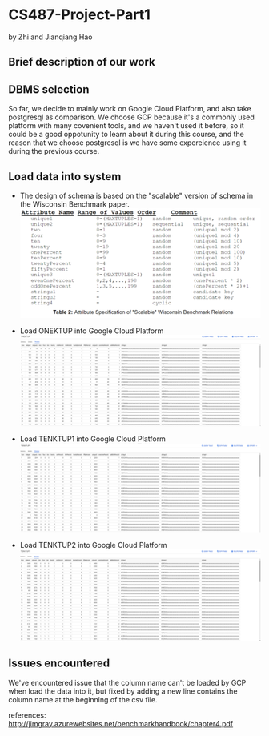 # CS487-Project-Part1
by Zhi and Jianqiang Hao
## Brief description of our work


## DBMS selection
So far, we decide to mainly work on Google Cloud Platform, and also take postgresql as comparison.
We choose GCP because it's a commonly used platform with many covenient tools, and we haven't used it before, so it could be a good oppotunity to learn about it during this course, and the reason that we choose postgresql is we have some expereience using it during the previous course.

## Load data into system
* The design of schema is based on the "scalable" version of schema in the Wisconsin Benchmark paper.
![](img/wisconsin.PNG)

* Load ONEKTUP into Google Cloud Platform
![](img/onek_gcp.PNG)

* Load TENKTUP1 into Google Cloud Platform
![](img/tenk1_gcp.PNG)

* Load TENKTUP2 into Google Cloud Platform
![](img/tenk2_gcp.PNG)

## Issues encountered
We've encountered issue that the column name can't be loaded by GCP when load the data into it, but fixed by adding a new line contains the column name at the beginning of the csv file.

references: http://jimgray.azurewebsites.net/benchmarkhandbook/chapter4.pdf
